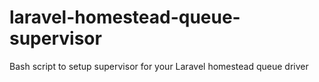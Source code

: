 # laravel-homestead-queue-supervisor
Bash script to setup supervisor for your Laravel homestead queue driver
